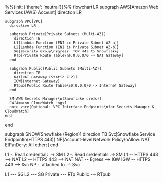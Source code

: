 %%{init: {'theme': 'neutral'}}%%
flowchart LR
  subgraph AWS[Amazon Web Services (AWS) Account]
    direction LR

    subgraph VPC[VPC]
      direction LR

      subgraph Private[Private Subnets (Multi-AZ)]
        direction TB
        L1[Lambda Function (ENI in Private Subnet AZ-a)]
        L2[Lambda Function (ENI in Private Subnet AZ-b)]
        SG[Security Group\nEgress: TCP 443 to Snowflake]
        RTp[Private Route Table\n0.0.0.0/0 -> NAT Gateway]
      end

      subgraph Public[Public Subnets (Multi-AZ)]
        direction TB
        NAT[NAT Gateway (Static EIP)]
        IGW[Internet Gateway]
        RTpub[Public Route Table\n0.0.0.0/0 -> Internet Gateway]
      end

      SM[AWS Secrets Manager\n(Snowflake creds)]
      CW[Amazon CloudWatch Logs]
      note_vpce[Optional: VPC Interface Endpoints\nfor Secrets Manager & CloudWatch]
    end
  end

  subgraph SNOW[Snowflake (Region)]
    direction TB
    Svc[Snowflake Service Endpoint\n(HTTPS 443)]
    NP[Account-level Network Policy\nAllow: NAT EIP\nDeny: All others]
  end

  L1 -. Read credentials .-> SM
  L2 -. Read credentials .-> SM
  L1 -- HTTPS 443 --> NAT
  L2 -- HTTPS 443 --> NAT
  NAT -- Egress --> IGW
  IGW -- HTTPS 443 --> Svc
  NP -. attached to .-> Svc

  L1 --- SG
  L2 --- SG
  Private --- RTp
  Public --- RTpub
